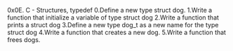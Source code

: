 0x0E. C - Structures, typedef
0.Define a new type struct dog.
1.Write a function that initialize a variable of type struct dog
2.Write a function that prints a struct dog
3.Define a new type dog_t as a new name for the type struct dog
4.Write a function that creates a new dog.
5.Write a function that frees dogs.
